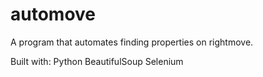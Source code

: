 # automove
A program that automates finding properties on rightmove.

Built with:
    Python
        BeautifulSoup
    Selenium
